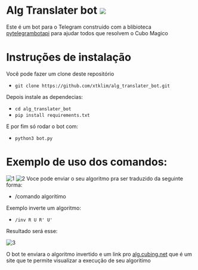 # Alg Translater bot  ![](https://telegram.org/favicon.ico)
Este é um bot para o Telegram construido com a blibioteca [pytelegrambotapi](https://github.com/eternnoir/pyTelegramBotAPI) para ajudar todos que resolvem o Cubo Magico

# Instruções de instalação
Você pode fazer um clone deste repositório
- `git clone https://github.com/xtklim/alg_translater_bot.git`

Depois instale as dependecias:

- `cd alg_translater_bot`
- `pip install requirements.txt`

E por fim só rodar o bot com:

- `python3 bot.py`

# Exemplo de uso dos comandos:
![1](https://drive.google.com/uc?id=1Jwap90Ptz4C-WmR54V68z3Dixmdo1oOo)
![2](https://drive.google.com/uc?id=1f_ip8ohyMkiq3n9lJyNG8wJxL-Tyg9ku)
Voce pode enviar o seu algoritmo pra ser traduzido da seguinte forma:

- /comando algoritimo

Exemplo inverte um algoritmo:

- `/inv R U R' U'`

Resultado será esse:

![3](https://drive.google.com/uc?id=1Osrz6dcVQFtMQoXi34pMG9JxeZseMUeb)


O bot te enviara o algoritmo invertido e um link pro [alg.cubing.net](https://alg.cubing.net)
que é um site que te permite visualizar a execução de seu algoritimo
